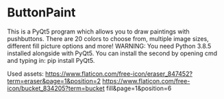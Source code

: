# ButtonPaint
This is a PyQt5 program which allows you to draw paintings with pushbuttons. There are 20 colors to choose from, multiple image sizes, different fill picture options and more! 
WARNING: You need Python 3.8.5 installed alongside with PyQt5. You can install the second by opening cmd and typing in: pip install PyQt5.

Used assets:
https://www.flaticon.com/free-icon/eraser_847452?term=eraser&page=1&position=2
https://www.flaticon.com/free-icon/bucket_834205?term=bucket fill&page=1&position=6
